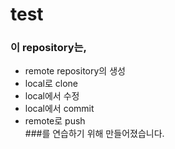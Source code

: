 # test

### 이 repository는,
* remote repository의 생성
* local로 clone
* local에서 수정
* local에서 commit
* remote로 push  
###를 연습하기 위해 만들어졌습니다.
